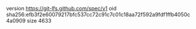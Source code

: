 version https://git-lfs.github.com/spec/v1
oid sha256:efb3f2e60079217bfc537cc72c91c7c01c18aa72f592a9fdf1ffb4050c4a0909
size 4633

